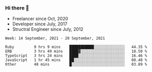 ### Hi there 👋

- Freelancer since Oct, 2020
- Developer since July, 2017
- Structral Engineer since July, 2012

<!--START_SECTION:waka-->
```text
Week: 14 September, 2021 - 20 September, 2021

Ruby         9 hrs 9 mins    ███████████░░░░░░░░░░░░░░   44.35 % 
ERB          3 hrs 49 mins   ████▓░░░░░░░░░░░░░░░░░░░░   18.50 % 
TypeScript   3 hrs 24 mins   ████░░░░░░░░░░░░░░░░░░░░░   16.46 % 
JavaScript   1 hr 45 mins    ██░░░░░░░░░░░░░░░░░░░░░░░   08.48 % 
Other        48 mins         █░░░░░░░░░░░░░░░░░░░░░░░░   03.89 % 
```
<!--END_SECTION:waka-->
